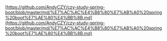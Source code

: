 [https://github.com/AndyCZY/czy-study-spring-boot/blob/master/md/%E7%AC%AC%E4%B8%80%E7%AB%A0%20spring%20boot%E7%AE%80%E4%BB%8B.md](https://github.com/AndyCZY/czy-study-spring-boot/blob/master/md/%E7%AC%AC%E4%B8%80%E7%AB%A0%20spring%20boot%E7%AE%80%E4%BB%8B.md)

